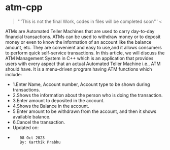 # atm-cpp
> '''This is not the final Work, codes in files will be completed soon''' <

ATMs are Automated Teller Machines that are used to carry day-to-day financial transactions. ATMs can be used to withdraw money or to deposit money or even to know the information of an account like the balance amount, etc. They are convenient and easy to use,and  it allows consumers to perform quick self-service transactions.
In this article, we will discuss the ATM Management System in C++ which is an application that provides users with every aspect that an actual Automated Teller Machine i.e., ATM should have. It is a menu-driven program having ATM functions which include:

* 1.Enter Name, Account number, Account type to be shown during transactions.
* 2.Shows the information about the person who is doing the transaction.
* 3.Enter amount to deposited in the account.
* 4.Shows the Balance in the account.
* 5.Enter amount to be withdrawn from the account, and then it shows available balance.
* 6.Cancel the transaction.
* Updated on:
*        08 Oct 2023
         By: Karthik Prabhu
